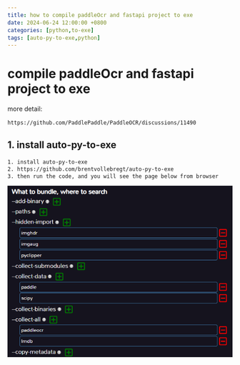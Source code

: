 ```yaml
---
title: how to compile paddleOcr and fastapi project to exe
date: 2024-06-24 12:00:00 +0800
categories: [python,to-exe]
tags: [auto-py-to-exe,python]
---
```


# compile paddleOcr and fastapi project to exe

more detail:

    https://github.com/PaddlePaddle/PaddleOCR/discussions/11490

## 1. install auto-py-to-exe

```
1. install auto-py-to-exe
2. https://github.com/brentvollebregt/auto-py-to-exe
3. then run the code, and you will see the page below from browser
```

![alt text](/assets/images/auto_py_to_exe_config.png "auto_py_to_exe_config")